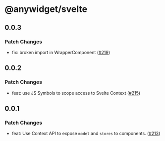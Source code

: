 # @anywidget/svelte

## 0.0.3

### Patch Changes

- fix: broken import in WrapperComponent ([#219](https://github.com/manzt/anywidget/pull/219))

## 0.0.2

### Patch Changes

- feat: use JS Symbols to scope access to Svelte Context ([#215](https://github.com/manzt/anywidget/pull/215))

## 0.0.1

### Patch Changes

- feat: Use Context API to expose `model` and `stores` to components. ([#213](https://github.com/manzt/anywidget/pull/213))
